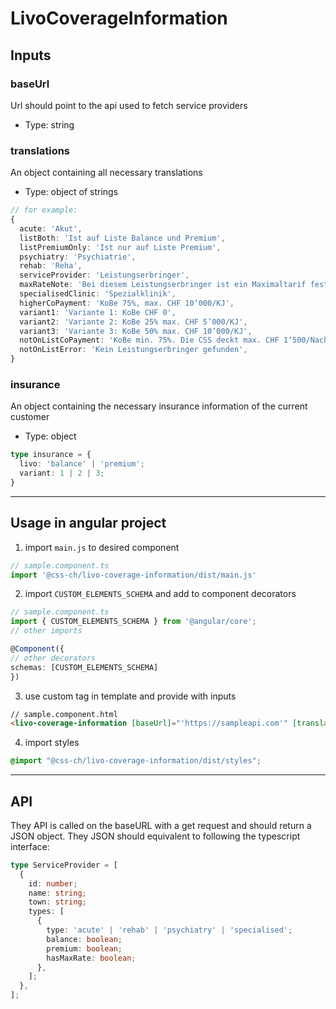 # LivoCoverageInformation

## Inputs

### baseUrl
Url should point to the api used to fetch service providers
- Type: string

### translations
An object containing all necessary translations
- Type: object of strings
``` typescript
// for example:
{
  acute: 'Akut',
  listBoth: 'Ist auf Liste Balance und Premium',
  listPremiumOnly: 'Ist nur auf Liste Premium',
  psychiatry: 'Psychiatrie',
  rehab: 'Reha',
  serviceProvider: 'Leistungserbringer',
  maxRateNote: 'Bei diesem Leistungserbringer ist ein Maximaltarif festgelegt. Auf welche Leistungen dieser bezogen ist und in welcher Höhe dieser ausfällt, respektive wie hoch die jeweilige Deckung und eine allfällige Kostenbeteiligung sind, wird vor dem Spitaleintritt im Rahmen der Kostengutsprache mitgeteilt.',
  specialisedClinic: 'Spezialklinik',
  higherCoPayment: 'KoBe 75%, max. CHF 10‘000/KJ',
  variant1: 'Variante 1: KoBe CHF 0',
  variant2: 'Variante 2: KoBe 25% max. CHF 5’000/KJ',
  variant3: 'Variante 3: KoBe 50% max. CHF 10’000/KJ',
  notOnListCoPayment: 'KoBe min. 75%. Die CSS deckt max. CHF 1‘500/Nacht',
  notOnListError: 'Kein Leistungserbringer gefunden',
}
```

### insurance
An object containing the necessary insurance information of the current customer
- Type: object
```typescript
type insurance = {
  livo: 'balance' | 'premium';
  variant: 1 | 2 | 3;
}
```
---
## Usage in angular project
1. import `main.js` to desired component
```typescript
// sample.component.ts
import '@css-ch/livo-coverage-information/dist/main.js'
```
2. import `CUSTOM_ELEMENTS_SCHEMA` and add to component decorators
```typescript
// sample.component.ts
import { CUSTOM_ELEMENTS_SCHEMA } from '@angular/core';
// other imports

@Component({
// other decorators
schemas: [CUSTOM_ELEMENTS_SCHEMA]
})
```
3. use custom tag in template and provide with inputs
```html
// sample.component.html
<livo-coverage-information [baseUrl]="'https://sampleapi.com'" [translations]="myTranslationObject" [insurance]="myInsuranceObject"></livo-coverage-information>
```
4. import styles
```scss
@import "@css-ch/livo-coverage-information/dist/styles";
```
---
## API
They API is called on the baseURL with a get request and should return a JSON object. They JSON should equivalent to following the typescript interface:

```typescript
type ServiceProvider = [
  {
    id: number;
    name: string;
    town: string;
    types: [
      {
        type: 'acute' | 'rehab' | 'psychiatry' | 'specialised';
        balance: boolean;
        premium: boolean;
        hasMaxRate: boolean;
      },
    ];
  },
];
```
